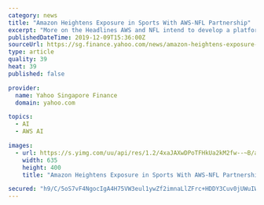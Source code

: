 ```yaml
---
category: news
title: "Amazon Heightens Exposure in Sports With AWS-NFL Partnership"
excerpt: "More on the Headlines AWS and NFL intend to develop a platform — Digital Athlete — by leveraging the former’s Artificial Intelligence (AI), ML and computer vision technologies such as Amazon Rekognition. These technologies will be applied to NFL’s ..."
publishedDateTime: 2019-12-09T15:36:00Z
sourceUrl: https://sg.finance.yahoo.com/news/amazon-heightens-exposure-sports-aws-145602312.html
type: article
quality: 39
heat: 39
published: false

provider:
  name: Yahoo Singapore Finance
  domain: yahoo.com

topics:
  - AI
  - AWS AI

images:
  - url: https://s.yimg.com/uu/api/res/1.2/4xaJAXwDPoTFHkUa2kM2fw--~B/aD00MDA7dz02MzU7c209MTthcHBpZD15dGFjaHlvbg--/https://media.zenfs.com/en-us/zacks.com/b223e404b917d8148a772e0f60a32f30
    width: 635
    height: 400
    title: "Amazon Heightens Exposure in Sports With AWS-NFL Partnership"

secured: "h9/C/5oS7vF4NgocIgA4H75VW3eul1ywZf2imnaLlZFrc+HDDY3Cuv0jUWuIW9/qm+TO/bvnXMMVNJibB70oNbLDWFc2pWxut14NzQUogfvVSURQupW5TYT4hKUO92xm7RwXSdQJ4b+zTs61UX3zHkz4rnFPIIQClNnFhByW1UUq4/Ys7bALWWDmMJge5XLV1XhxvZ4zYeqtRfcjd3Zprg7HBWyTgeGTHiqSTgHaiO2RUCwix1FC8uC533jygkuS+NpCT4jqVeGQyBmDKnhNCw==;a4UkwkN0PrqXr0aGj4ZlcA=="
---
```


